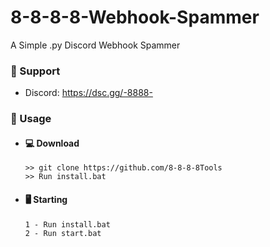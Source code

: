 # 8-8-8-8-Webhook-Spammer
A Simple .py Discord Webhook Spammer

### 🧰 Support
- Discord: https://dsc.gg/-8888-

### 🎱 Usage  
- #### 💻 Download
     ```
    >> git clone https://github.com/8-8-8-8Tools
    >> Run install.bat
    ```
- #### 🖥️ Starting
      1 - Run install.bat
      2 - Run start.bat

